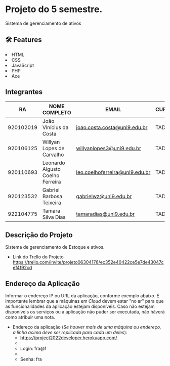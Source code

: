 
# Projeto do 5 semestre.
Sistema de gerenciamento de ativos
## :hammer_and_wrench: Features 
<li>HTML</li>
<li>CSS</li>
<li>JavaScript</li>
<li>PHP</li>
<li>Ace</li>



## Integrantes
| RA         | NOME COMPLETO           | EMAIL                        | CURSO | TURMA |
|------      |---------------          |--------                      |------ |-------|
| 920102019  | João Vinícius da Costa  | joao.costa.costa@uni9.edu.br | TADS  | 5A    |
| 920106125  | Willyan Lopes de Carvalho |willyanlopes3@uni9.edu.br    | TADS  | 5A    |
| 920110693  | Leonardo Algusto Coelho Ferreira |leo.coelhoferreira@uni9.edu.br    | TADS  | 5A    |
| 920123532  | Gabriel Barbosa Teixeira |gabrielwz@uni9.edu.br     | TADS  | 5A    |
| 922104775  | Tamara Silva Dias |tamaradias@uni9.edu.br  | TADS  | 1A    |

## Descrição do Projeto
Sistema de gerenciamento de Estoque e ativos.
+ Link do Trello do Projeto https://trello.com/invite/projeto06304176/ec352e40422ce5e7de43047cef4f92cd

## Endereço da Aplicação
Informar o endereço IP ou URL da aplicação, conforme exemplo abaixo. É importante lembrar que a máquinas em *Cloud* devem estar "no ar" para que as funcionalidades da aplicação estejam disponíveis. Caso não estejam disponíveis os serviços ou a aplicação não puder ser executada, não háverá como atribuir uma nota.

* Endereço da aplicação (*Se houver mais de uma máquina ou endereço, a linha acima deve ser replicada para cada um deles*):
	+ https://project2022developer.herokuapp.com/ 
	+ <li>Login: fra@f </li>
	+ <li>Senha: fra </li>
